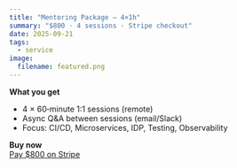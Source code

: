 ```yaml
---
title: "Mentoring Package — 4×1h"
summary: "$800 · 4 sessions · Stripe checkout"
date: 2025-09-21
tags:
  - service
image:
  filename: featured.png
---
```


**What you get**
- 4 × 60‑minute 1:1 sessions (remote)
- Async Q&A between sessions (email/Slack)
- Focus: CI/CD, Microservices, IDP, Testing, Observability

**Buy now**  
<a href="https://buy.stripe.com/7sY4gs2HG3aj9bhcyTdjO02" class="hb-btn hb-btn-primary text-base px-4 py-2">Pay $800 on Stripe</a>

